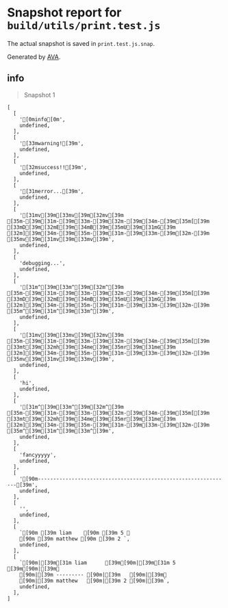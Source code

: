 # Snapshot report for `build/utils/print.test.js`

The actual snapshot is saved in `print.test.js.snap`.

Generated by [AVA](https://ava.li).

## info

> Snapshot 1

    [
      [
        '[0minfo[0m',
        undefined,
      ],
      [
        '[33mwarning![39m',
        undefined,
      ],
      [
        '[32msuccess!![39m',
        undefined,
      ],
      [
        '[31merror...[39m',
        undefined,
      ],
      [
        '[31mv[39m[33mv[39m[32mv[39m [35m-[39m[31m-[39m[33m-[39m[32m-[39m[34m-[39m[35m[[39m [33mD[39m[32mE[39m[34mB[39m[35mU[39m[31mG[39m [32m][39m[34m-[39m[35m-[39m[31m-[39m[33m-[39m[32m-[39m [35mv[39m[31mv[39m[33mv[39m',
        undefined,
      ],
      [
        'debugging...',
        undefined,
      ],
      [
        '[31m^[39m[33m^[39m[32m^[39m [35m-[39m[31m-[39m[33m-[39m[32m-[39m[34m-[39m[35m[[39m [33mD[39m[32mE[39m[34mB[39m[35mU[39m[31mG[39m [32m][39m[34m-[39m[35m-[39m[31m-[39m[33m-[39m[32m-[39m [35m^[39m[31m^[39m[33m^[39m',
        undefined,
      ],
      [
        '[31mv[39m[33mv[39m[32mv[39m [35m-[39m[31m-[39m[33m-[39m[32m-[39m[34m-[39m[35m[[39m [33mt[39m[32mh[39m[34me[39m[35mr[39m[31me[39m [32m][39m[34m-[39m[35m-[39m[31m-[39m[33m-[39m[32m-[39m [35mv[39m[31mv[39m[33mv[39m',
        undefined,
      ],
      [
        'hi',
        undefined,
      ],
      [
        '[31m^[39m[33m^[39m[32m^[39m [35m-[39m[31m-[39m[33m-[39m[32m-[39m[34m-[39m[35m[[39m [33mt[39m[32mh[39m[34me[39m[35mr[39m[31me[39m [32m][39m[34m-[39m[35m-[39m[31m-[39m[33m-[39m[32m-[39m [35m^[39m[31m^[39m[33m^[39m',
        undefined,
      ],
      [
        'fancyyyyy',
        undefined,
      ],
      [
        '[90m---------------------------------------------------------------[39m',
        undefined,
      ],
      [
        '',
        undefined,
      ],
      [
        `[90m [39m liam    [90m [39m 5 ␊
        [90m [39m matthew [90m [39m 2 `,
        undefined,
      ],
      [
        `[90m|[39m[31m liam      [39m[90m|[39m[31m 5 [39m[90m|[39m␊
        [90m|[39m --------- [90m|[39m   [90m|[39m␊
        [90m|[39m matthew   [90m|[39m 2 [90m|[39m`,
        undefined,
      ],
    ]
